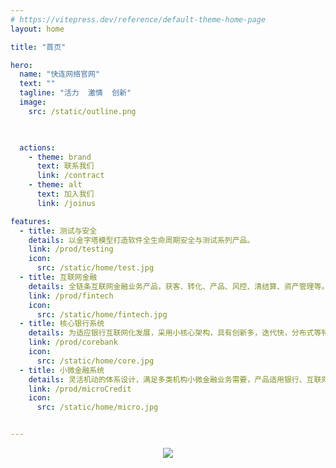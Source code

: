 ```yaml
---
# https://vitepress.dev/reference/default-theme-home-page
layout: home

title: "首页"

hero:
  name: "快连网络官网"
  text: ""
  tagline: "活力  激情  创新"
  image:
    src: /static/outline.png


    
  actions:
    - theme: brand
      text: 联系我们
      link: /contract
    - theme: alt
      text: 加入我们
      link: /joinus

features:
  - title: 测试与安全
    details: 以金字塔模型打造软件全生命周期安全与测试系列产品。
    link: /prod/testing
    icon:
      src: /static/home/test.jpg
  - title: 互联网金融
    details: 全链条互联网金融业务产品，获客、转化、产品、风控、清结算、资产管理等。
    link: /prod/fintech
    icon:
      src: /static/home/fintech.jpg
  - title: 核心银行系统
    details: 为适应银行互联网化发展，采用小核心架构，具有创新多，迭代快，分布式等特点。
    link: /prod/corebank
    icon:
      src: /static/home/core.jpg
  - title: 小微金融系统
    details: 灵活机动的体系设计，满足多类机构小微金融业务需要，产品适用银行、互联网金融、融资租赁、小贷公司等。
    link: /prod/microCredit
    icon:
      src: /static/home/micro.jpg


---
```



<center>
<img src='/static/smyj.jpg' />
</center>